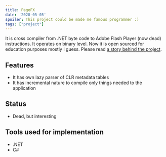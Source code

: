 ```yaml
---
title: PageFX
date: '2020-05-05'
spoiler: This project could be made me famous programmer :)
tags: ["project"]
---
```


It is cross compiler from .NET byte code to Adobe Flash Player (now dead) instructions. It operates on binary level.
Now it is open sourced for education purposes mostly I guess. Please read [a story behind the project](/flash-viewer-story).

## Features

- It has own lazy parser of CLR metadata tables
- It has incremental nature to compile only things needed to the application

## Status

- Dead, but interesting

## Tools used for implementation

- .NET
- C#
